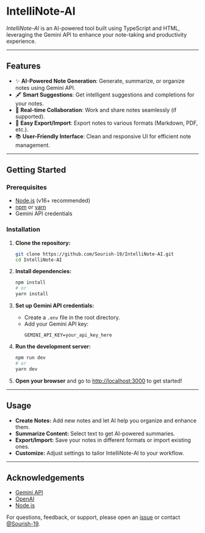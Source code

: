 # IntelliNote-AI

_IntelliNote-AI_ is an AI-powered tool built using TypeScript and HTML, leveraging the Gemini API to enhance your note-taking and productivity experience.

---

## Features

- ✨ **AI-Powered Note Generation**: Generate, summarize, or organize notes using Gemini API.
- 🖋️ **Smart Suggestions**: Get intelligent suggestions and completions for your notes.
- 🔄 **Real-time Collaboration**: Work and share notes seamlessly (if supported).
- 💾 **Easy Export/Import**: Export notes to various formats (Markdown, PDF, etc.).
- 📚 **User-Friendly Interface**: Clean and responsive UI for efficient note management.

---

## Getting Started

### Prerequisites

- [Node.js](https://nodejs.org/) (v16+ recommended)
- [npm](https://www.npmjs.com/) or [yarn](https://yarnpkg.com/)
- Gemini API credentials

### Installation

1. **Clone the repository:**
   ```bash
   git clone https://github.com/Sourish-19/IntelliNote-AI.git
   cd IntelliNote-AI
   ```

2. **Install dependencies:**
   ```bash
   npm install
   # or
   yarn install
   ```

3. **Set up Gemini API credentials:**
   - Create a `.env` file in the root directory.
   - Add your Gemini API key:
     ```
     GEMINI_API_KEY=your_api_key_here
     ```

4. **Run the development server:**
   ```bash
   npm run dev
   # or
   yarn dev
   ```

5. **Open your browser** and go to [http://localhost:3000](http://localhost:3000) to get started!

---

## Usage

- **Create Notes:** Add new notes and let AI help you organize and enhance them.
- **Summarize Content:** Select text to get AI-powered summaries.
- **Export/Import:** Save your notes in different formats or import existing ones.
- **Customize:** Adjust settings to tailor IntelliNote-AI to your workflow.

---

## Acknowledgements

- [Gemini API](https://ai.google.dev/)
- [OpenAI](https://openai.com/)
- [Node.js](https://nodejs.org/)

For questions, feedback, or support, please open an [issue](https://github.com/Sourish-19/IntelliNote-AI/issues) or contact [@Sourish-19](https://github.com/Sourish-19).
